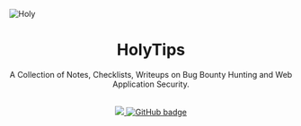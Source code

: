 ![Holy](https://user-images.githubusercontent.com/71842138/130051116-59ce3e4c-97b6-4c6a-afdd-c82142e3d422.png)

<div align = "center"> <h1> HolyTips </h1> 
A Collection of Notes, Checklists, Writeups on Bug Bounty Hunting and Web Application Security.
  
<p align="center">
  <br>
  <a href="http://twitter.com/holybugx">
    <img src="https://img.shields.io/twitter/follow/holybugx?label=Twitter&logo=twitter&style=for-the-badge" />
  </a>
  <a href="https://github.com/holybugx?tab=followers">
    <img src="https://img.shields.io/github/followers/holybugx?label=GitHub&logo=GitHub&style=for-the-badge" alt="GitHub badge" />
  </a>
</p>
